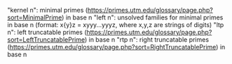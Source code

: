 "kernel n": minimal primes (https://primes.utm.edu/glossary/page.php?sort=MinimalPrime) in base n
"left n": unsolved families for minimal primes in base n (format: x{y}z = xyyy...yyyz, where x,y,z are strings of digits)
"ltp n": left truncatable primes (https://primes.utm.edu/glossary/page.php?sort=LeftTruncatablePrime) in base n
"rtp n": right truncatable primes (https://primes.utm.edu/glossary/page.php?sort=RightTruncatablePrime) in base n
